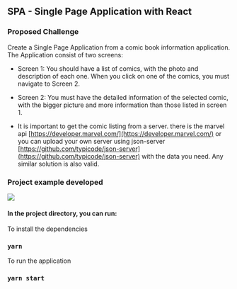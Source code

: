 ## SPA - Single Page Application with React

### Proposed Challenge

Create a Single Page Application from a comic book information application. The Application consist of two screens: <br />

- Screen 1: You should have a list of comics, with the photo and description of each one. When you click on one of the comics, you must navigate to Screen 2.<br />

- Screen 2: You must have the detailed information of the selected comic, with the bigger picture and more information than those listed in screen 1.<br />

- It is important to get the comic listing from a server. there is the marvel api [https://developer.marvel.com/](https://developer.marvel.com/) or you can upload your own server using json-server [https://github.com/typicode/json-server](https://github.com/typicode/json-server) with the data you need. Any similar solution is also valid.<br />

### Project example developed

![]('/../src/assets/example.gif')

#### In the project directory, you can run:

To install the dependencies

### `yarn`

To run the application

### `yarn start`
